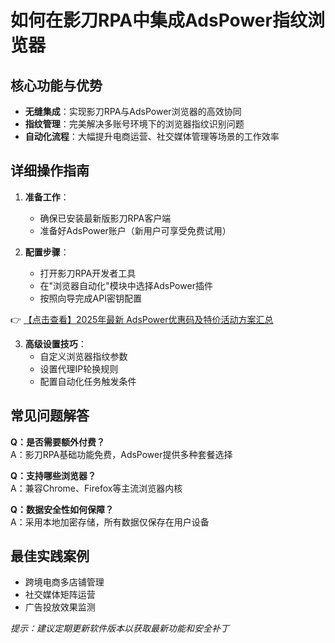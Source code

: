 # 如何在影刀RPA中集成AdsPower指纹浏览器

## 核心功能与优势
- **无缝集成**：实现影刀RPA与AdsPower浏览器的高效协同
- **指纹管理**：完美解决多账号环境下的浏览器指纹识别问题
- **自动化流程**：大幅提升电商运营、社交媒体管理等场景的工作效率

## 详细操作指南
1. **准备工作**：
   - 确保已安装最新版影刀RPA客户端
   - 准备好AdsPower账户（新用户可享受免费试用）

2. **配置步骤**：
   - 打开影刀RPA开发者工具
   - 在"浏览器自动化"模块中选择AdsPower插件
   - 按照向导完成API密钥配置

👉 [【点击查看】2025年最新 AdsPower优惠码及特价活动方案汇总](https://bit.ly/adspower_free)

3. **高级设置技巧**：
   - 自定义浏览器指纹参数
   - 设置代理IP轮换规则
   - 配置自动化任务触发条件

## 常见问题解答
**Q：是否需要额外付费？**  
A：影刀RPA基础功能免费，AdsPower提供多种套餐选择

**Q：支持哪些浏览器？**  
A：兼容Chrome、Firefox等主流浏览器内核

**Q：数据安全性如何保障？**  
A：采用本地加密存储，所有数据仅保存在用户设备

## 最佳实践案例
- 跨境电商多店铺管理
- 社交媒体矩阵运营
- 广告投放效果监测

*提示：建议定期更新软件版本以获取最新功能和安全补丁*